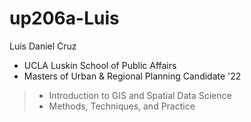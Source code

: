 # up206a-Luis
Luis Daniel Cruz
* UCLA Luskin School of Public Affairs
* Masters of Urban & Regional Planning Candidate '22
> * Introduction to GIS and Spatial Data Science
> * Methods, Techniques, and Practice 
